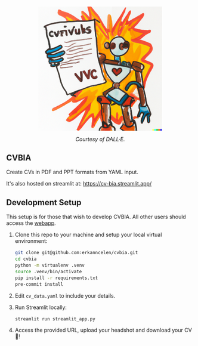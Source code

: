 <p align="center">
    <img align="center" src="./images/repo_image.png" width="66%">
</p>
<div align="center">
    <font><em>Courtesy of DALL·E.</em></font>
</div>

## CVBIA

Create CVs in PDF and PPT formats from YAML input.

It's also hosted on streamlit at:
https://cv-bia.streamlit.app/

## Development Setup

This setup is for those that wish to develop CVBIA. All other users should access the [webapp](https://cv-bia.streamlit.app/).

1. Clone this repo to your machine and setup your local virtual environment:

    ```bash
    git clone git@github.com:erkanncelen/cvbia.git
    cd cvbia
    python -m virtualenv .venv
    source .venv/bin/activate
    pip install -r requirements.txt
    pre-commit install
    ```

1. Edit `cv_data.yaml` to include your details.

1. Run Streamlit locally:

    ```bash
    streamlit run streamlit_app.py
    ```

1. Access the provided URL, upload your headshot and download your CV 🎉!
